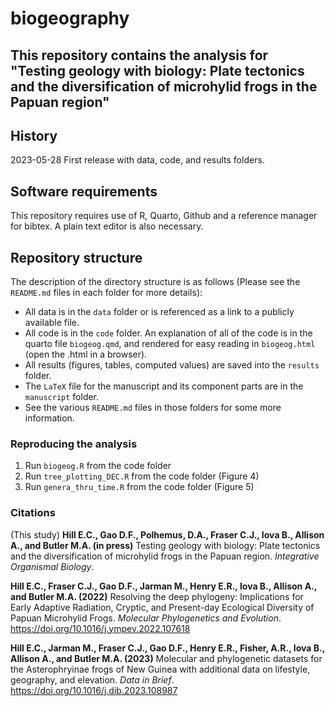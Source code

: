 # biogeography

## This repository contains the analysis for "Testing geology with biology: Plate tectonics and the diversification of microhylid frogs in the Papuan region"

## History

2023-05-28 First release with data, code, and results folders.

## Software requirements

This repository requires use of R, Quarto, Github and a reference manager for bibtex. A plain text editor is also necessary. 

## Repository structure

The description of the directory structure is as follows (Please see the `README.md` files in each folder for more details):

* All data is in the `data` folder or is referenced as a link to a publicly available file.
* All code is in the `code` folder. An explanation of all of the code is in the quarto file `biogeog.qmd`, and rendered for easy reading in `biogeog.html` (open the .html in a browser).
* All results (figures, tables, computed values) are saved into the `results` folder.
* The `LaTeX` file for the manuscript and its component parts are in the `manuscript` folder.
* See the various `README.md` files in those folders for some more information.

	
### Reproducing the analysis

1. Run `biogeog.R` from the code folder
2. Run `tree_plotting_DEC.R` from the code folder (Figure 4)
3. Run `genera_thru_time.R` from the code folder (Figure 5)

### Citations

(This study) __Hill E.C., Gao D.F., Polhemus, D.A., Fraser C.J., Iova B., Allison A., and  Butler M.A. (in press)__ Testing geology with biology: Plate tectonics and the diversification of microhylid frogs in the Papuan region.  _Integrative Organismal Biology_.  

__Hill E.C., Fraser C.J., Gao D.F., Jarman M., Henry E.R., Iova B., Allison A., and  Butler M.A. (2022)__ Resolving the deep phylogeny: Implications for Early Adaptive Radiation, Cryptic, and Present-day Ecological Diversity of Papuan Microhylid Frogs.  _Molecular Phylogenetics and Evolution_. <https://doi.org/10.1016/j.ympev.2022.107618>

__Hill E.C., Jarman M., Fraser C.J., Gao D.F., Henry E.R., Fisher, A.R., Iova B., Allison A., and  Butler M.A. (2023)__ Molecular and phylogenetic datasets for the Asterophryinae frogs of New Guinea with additional data on lifestyle, geography, and elevation. _Data in Brief_. <https://doi.org/10.1016/j.dib.2023.108987>

